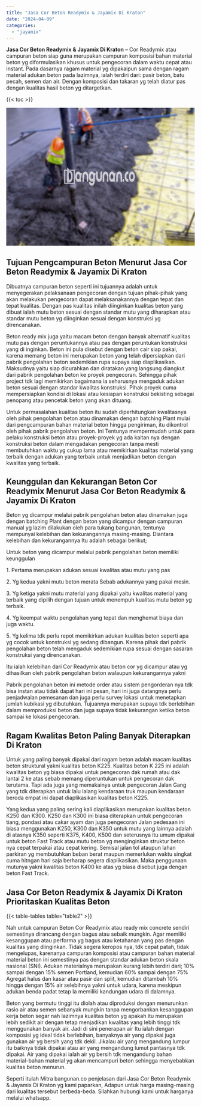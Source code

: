 ```yaml
---
title: "Jasa Cor Beton Readymix & Jayamix Di Kraton"
date: "2024-04-09"
categories: 
  - "jayamix"
---
```


**Jasa Cor Beton Readymix & Jayamix Di Kraton** – Cor Readymix atau campuran beton siap guna merupakan campuran komposisi bahan material beton yg diformulasikan khusus untuk pengecoran dalam waktu cepat atau instant. Pada dasarnya ragam material yg dipakaipun sama dengan ragam material adukan beton pada lazimnya, ialah terdiri dari: pasir beton, batu pecah, semen dan air. Dengan komposisi dan takaran yg telah diatur pas dengan kualitas hasil beton yg ditargetkan.

{{< toc >}}

![Jasa Cor Beton Readymix & Jayamix Di Kraton](/images/jasa-cor-readymix-43.png)

## Tujuan Pengcampuran Beton Menurut Jasa Cor Beton Readymix & Jayamix Di Kraton

Dibuatnya campuran beton seperti ini tujuannya adalah untuk menyegerakan pelaksanaan pengecoran dengan tujuan pihak-pihak yang akan melakukan pengecoran dapat melaksanakannya dengan tepat dan tepat kualitas. Dengan pas kualitas inilah diinginkan kualitas beton yang dibuat ialah mutu beton sesuai dengan standar mutu yang diharapkan atau standar mutu beton yg diinginkan sesuai dengan konstruksi yg direncanakan.

Beton ready mix juga yaitu macam beton dengan banyak alternatif kualitas mutu pas dengan peruntukannya atau pas dengan peruntukan konstruksi yang di inginkan. Beton ini pula disebut dengan beton cair siap pakai, karena memang beton ini merupakan beton yang telah dipersiapkan dari pabrik pengolahan beton sedemikian rupa supaya siap diaplikasikan. Maksudnya yaitu siap dicurahkan dan diratakan yang langsung diangkut dari pabrik pengolahan beton ke proyek pengecoran. Sehingga pihak project tdk lagi memikirkan bagaimana ia seharusnya mengaduk adukan beton sesuai dengan standar kwalitas konstruksi. Pihak proyek cuma mempersiapkan kondisi di lokasi atau kesiapan konstruksi bekisting sebagai penopang atau pencetak beton yang akan dituang.

Untuk permasalahan kualitas beton itu sudah diperhitungkan kwalitasnya oleh pihak pengolahan beton atau dinamakan dengan batching Plant mulai dari pengcampuran bahan material beton hingga pengiriman, itu dikontrol oleh pihak pabrik pengolahan beton. Ini Tentunya mempermudah untuk para pelaku konstruksi beton atau proyek-proyek yg ada kaitan nya dengan konstruksi beton dalam mengadakan pengecoran tanpa mesti membutuhkan waktu yg cukup lama atau memikirkan kualitas material yang terbaik dengan adukan yang terbaik untuk menjadikan beton dengan kwalitas yang terbaik.

## Keunggulan dan Kekurangan Beton Cor Readymix Menurut Jasa Cor Beton Readymix & Jayamix Di Kraton

Beton yg dicampur melalui pabrik pengolahan beton atau dinamakan juga dengan batching Plant dengan beton yang dicampur dengan campuran manual yg lazim dilakukan oleh para tukang bangunan, tentunya mempunyai kelebihan dan kekurangannya masing-masing. Diantara kelebihan dan kekurangannya Itu adalah sebagai berikut;

Untuk beton yang dicampur melalui pabrik pengolahan beton memiliki keunggulan

1\. Pertama merupakan adukan sesuai kwalitas atau mutu yang pas

2\. Yg kedua yakni mutu beton merata Sebab adukannya yang pakai mesin.

3\. Yg ketiga yakni mutu material yang dipakai yaitu kwalitas material yang terbaik yang dipilih dengan tujuan untuk menempuh kualitas mutu beton yg terbaik.

4\. Yg keempat waktu pengolahan yang tepat dan menghemat biaya dan juga waktu.

5\. Yg kelima tdk perlu repot memikirkan adukan kualitas beton seperti apa yg cocok untuk konstruksi yg sedang dibangun. Karena pihak dari pabrik pengolahan beton telah mengaduk sedemikian rupa sesuai dengan sasaran konstruksi yang direncanakan.

Itu ialah kelebihan dari Cor Readymix atau beton cor yg dicampur atau yg dihasilkan oleh pabrik pengolahan beton walaupun kekurangannya yakni

Pabrik pengolahan beton ini metode order atau sistem pengorderan nya tdk bisa instan atau tidak dapat hari ini pesan, hari ini juga datangnya perlu penjadwalan pemesanan dan juga perlu survey lokasi untuk menetapkan jumlah kubikasi yg dibutuhkan. Tujuannya merupakan supaya tdk berlebihan dalam memproduksi beton dan juga supaya tidak kekurangan ketika beton sampai ke lokasi pengecoran.

## Ragam Kwalitas Beton Paling Banyak Diterapkan Di Kraton

Untuk yang paling banyak dipakai dari ragam beton adalah macam kualitas beton struktural yakni kualitas beton K225. Kualitas beton K 225 ini adalah kwalitas beton yg biasa dipakai untuk pengecoran dak rumah atau dak lantai 2 ke atas sebab memang diperuntukan untuk pengecoran dak terutama. Tapi ada juga yang memakainya untuk pengecoran Jalan Gang yang tdk diterapkan untuk lalu lalang kendaraan truk maupun kendaraan beroda empat ini dapat diaplikasikan kualitas beton K225.

Yang kedua yang paling sering kali diaplikasikan merupakan kualitas beton K250 dan K300. K250 dan K300 ini biasa diterapkan untuk pengecoran tiang, pondasi atau cakar ayam dan juga pengecoran Jalan pedesaan ini biasa menggunakan K250, K300 dan K350 untuk mutu yang lainnya adalah di atasnya K350 seperti K375, K400, K500 dan seterusnya itu umum dipakai untuk beton Fast Track atau mutu beton yg menginginkan struktur beton nya cepat terpakai atau cepat kering. Semisal jalan tol ataupun lahan parkiran yg membutuhkan beban berat maupun memerlukan waktu singkat cuma hitngan hari saja berharap segera diaplikasikan. Maka penggunaan mutunya yakni kwalitas beton K400 ke atas yg biasa disebut juga dengan beton Fast Track.

## Jasa Cor Beton Readymix & Jayamix Di Kraton Prioritaskan Kualitas Beton

{{< table-tables table="table2" >}}

Nah untuk campuran Beton Cor Readymix atau ready mix concrete sendiri semestinya dirancang dengan bagus atau sebaik mungkin. Agar memiliki kesanggupan atau performa yg bagus atau ketahanan yang pas dengan kualitas yang diinginkan. Tidak segera keropos nya, tdk cepat patah, tidak mengelupas, karenanya campuran komposisi atau campuran bahan material material beton ini semestinya pas dengan standar adukan beton skala nasional (SNI). Adukan materialnya merupakan kurang lebih terdiri dari; 10% sampai dengan 15% semen Portland, kemudian 60% sampai dengan 75% Agregat halus dan kasar atau pasir dan split, kemudian ditambah 10% hingga dengan 15% air selebihnya yakni untuk udara, karena meskipun adukan benda padat tetap Ia memiliki kandungan udara di dalamnya.

Beton yang bermutu tinggi itu diolah atau diproduksi dengan menurunkan rasio air atau semen sebanyak mungkin tanpa mengorbankan kesanggupan kerja beton segar nah lazimnya kualitas beton yg apakah itu merupakan lebih sedikit air dengan tetap menjadikan kwalitas yang lebih tinggi tdk menggunakan banyak air. Jadi di sini penerapan air Itu ialah dengan komposisi yg ideal tidak berlebihan, banyaknya air yang dipakai juga gunakan air yg bersih yang tdk dekil. Jikalau air yang mengandung lumpur itu baiknya tidak dipakai atau air yang mengandung lumut pantasnya tdk dipakai. Air yang dipakai ialah air yg bersih tdk mengandung bahan material-bahan material yg akan mencampuri beton sehingga menyebabkan kualitas beton menurun.

Seperti itulah Mitra bangunan.co penjelasan dari Jasa Cor Beton Readymix & Jayamix Di Kraton yg kami paparkan, Adapun untuk harga masing-masing dari kualitas tersebut berbeda-beda. Silahkan hubungi kami untuk harganya melalui whatsapp.
